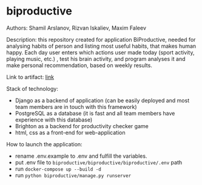 # biproductive

Authors: Shamil Arslanov, Rizvan Iskaliev, Maxim Faleev

Description: this repository created for application BiProductive, needed for analysing habits of person and listing
most useful habits, that makes human happy. Each day user enters which actions user made today (sport activity, playing
music, etc.)
, test his brain activity, and program analyses it and make personal recommendation, based on weekly results.

Link to
artifact: [link](https://docs.google.com/document/d/14AMeCV4WJotkQ8lvZcl2u_bB66lMKmu4/edit?usp=sharing&ouid=109541784549585358096&rtpof=true&sd=true)

Stack of technology:

- Django as a backend of application (can be easily deployed and most team members are in touch with this framework)
- PostgreSQL as a database (it is fast and all team members have experience with this database)
- Brighton as a backend for productivity checker game
- html, css as a front-end for web-application

How to launch the application:

- rename .env.example to .env and fulfill the variables.
- put .env file to ```biproductive/biproductive/biproductive/.env``` path
- run ```docker-compose up --build -d```
- run ```python biproductive/manage.py runserver```

